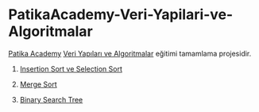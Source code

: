 # PatikaAcademy-Veri-Yapilari-ve-Algoritmalar
 [Patika Academy](https://academy.patika.dev/) [Veri Yapıları ve Algoritmalar](https://academy.patika.dev/tr/courses/veri-yapilari-ve-algoritmalar) eğitimi tamamlama projesidir.

  1. [Insertion Sort ve Selection Sort](https://github.com/erfatih/PatikaAcademy-Veri-Yapilari-ve-Algoritmalar/blob/main/1_Insertion_Sort_ve_Selection_Sort)
 
 2. [Merge Sort](https://github.com/erfatih/PatikaAcademy-Veri-Yapilari-ve-Algoritmalar/blob/main/2_Merge_Sort)

 3. [Binary Search Tree](https://github.com/erfatih/PatikaAcademy-Veri-Yapilari-ve-Algoritmalar/blob/main/3_Binary_Search_Tree)
